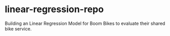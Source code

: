 # linear-regression-repo
Building an Linear Regression Model for Boom Bikes to evaluate their shared bike service.
